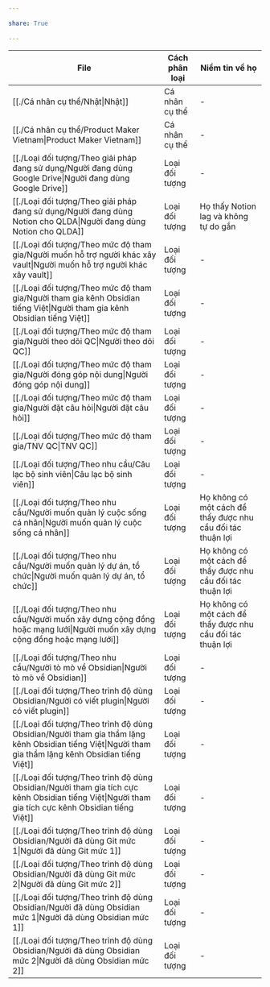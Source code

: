---  
share: True  
---  
| File                                                                                                                                                                                | Cách phân loại | Niềm tin về họ                                              |  
| ----------------------------------------------------------------------------------------------------------------------------------------------------------------------------------- | -------------- | ----------------------------------------------------------- |  
| [[./Cá nhân cụ thể/Nhật\|Nhật]]                                                                                                                       | Cá nhân cụ thể | \-                                                          |  
| [[./Cá nhân cụ thể/Product Maker Vietnam\|Product Maker Vietnam]]                                                                                     | Cá nhân cụ thể | \-                                                          |  
| [[./Loại đối tượng/Theo giải pháp đang sử dụng/Người đang dùng Google Drive\|Người đang dùng Google Drive]]                                           | Loại đối tượng | \-                                                          |  
| [[./Loại đối tượng/Theo giải pháp đang sử dụng/Người đang dùng Notion cho QLDA\|Người đang dùng Notion cho QLDA]]                                     | Loại đối tượng | Họ thấy Notion lag và không tự do gắn                       |  
| [[./Loại đối tượng/Theo mức độ tham gia/Người muốn hỗ trợ người khác xây vault\|Người muốn hỗ trợ người khác xây vault]]                              | Loại đối tượng | \-                                                          |  
| [[./Loại đối tượng/Theo mức độ tham gia/Người tham gia kênh Obsidian tiếng Việt\|Người tham gia kênh Obsidian tiếng Việt]]                            | Loại đối tượng | \-                                                          |  
| [[./Loại đối tượng/Theo mức độ tham gia/Người theo dõi QC\|Người theo dõi QC]]                                                                        | Loại đối tượng | \-                                                          |  
| [[./Loại đối tượng/Theo mức độ tham gia/Người đóng góp nội dung\|Người đóng góp nội dung]]                                                            | Loại đối tượng | \-                                                          |  
| [[./Loại đối tượng/Theo mức độ tham gia/Người đặt câu hỏi\|Người đặt câu hỏi]]                                                                        | Loại đối tượng | \-                                                          |  
| [[./Loại đối tượng/Theo mức độ tham gia/TNV QC\|TNV QC]]                                                                                              | Loại đối tượng | \-                                                          |  
| [[./Loại đối tượng/Theo nhu cầu/Câu lạc bộ sinh viên\|Câu lạc bộ sinh viên]]                                                                          | Loại đối tượng | \-                                                          |  
| [[./Loại đối tượng/Theo nhu cầu/Người muốn quản lý cuộc sống cá nhân\|Người muốn quản lý cuộc sống cá nhân]]                                          | Loại đối tượng | Họ không có một cách để thấy được nhu cầu đối tác thuận lợi |  
| [[./Loại đối tượng/Theo nhu cầu/Người muốn quản lý dự án, tổ chức\|Người muốn quản lý dự án, tổ chức]]                                                | Loại đối tượng | Họ không có một cách để thấy được nhu cầu đối tác thuận lợi |  
| [[./Loại đối tượng/Theo nhu cầu/Người muốn xây dựng cộng đồng hoặc mạng lưới\|Người muốn xây dựng cộng đồng hoặc mạng lưới]]                          | Loại đối tượng | Họ không có một cách để thấy được nhu cầu đối tác thuận lợi |  
| [[./Loại đối tượng/Theo nhu cầu/Người tò mò về Obsidian\|Người tò mò về Obsidian]]                                                                    | Loại đối tượng | \-                                                          |  
| [[./Loại đối tượng/Theo trình độ dùng Obsidian/Người có viết plugin\|Người có viết plugin]]                                                           | Loại đối tượng | \-                                                          |  
| [[./Loại đối tượng/Theo trình độ dùng Obsidian/Người tham gia thầm lặng kênh Obsidian tiếng Việt\|Người tham gia thầm lặng kênh Obsidian tiếng Việt]] | Loại đối tượng | \-                                                          |  
| [[./Loại đối tượng/Theo trình độ dùng Obsidian/Người tham gia tích cực kênh Obsidian tiếng Việt\|Người tham gia tích cực kênh Obsidian tiếng Việt]]   | Loại đối tượng | \-                                                          |  
| [[./Loại đối tượng/Theo trình độ dùng Obsidian/Người đã dùng Git mức 1\|Người đã dùng Git mức 1]]                                                     | Loại đối tượng | \-                                                          |  
| [[./Loại đối tượng/Theo trình độ dùng Obsidian/Người đã dùng Git mức 2\|Người đã dùng Git mức 2]]                                                     | Loại đối tượng | \-                                                          |  
| [[./Loại đối tượng/Theo trình độ dùng Obsidian/Người đã dùng Obsidian mức 1\|Người đã dùng Obsidian mức 1]]                                           | Loại đối tượng | \-                                                          |  
| [[./Loại đối tượng/Theo trình độ dùng Obsidian/Người đã dùng Obsidian mức 2\|Người đã dùng Obsidian mức 2]]                                           | Loại đối tượng | \-                                                          |  
  
